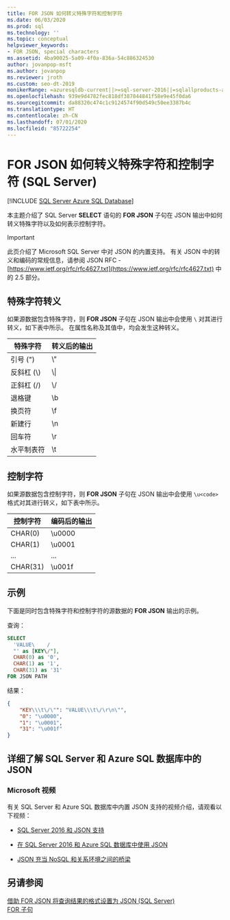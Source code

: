 ```yaml
---
title: FOR JSON 如何转义特殊字符和控制字符
ms.date: 06/03/2020
ms.prod: sql
ms.technology: ''
ms.topic: conceptual
helpviewer_keywords:
- FOR JSON, special characters
ms.assetid: 4ba90025-5a09-4f0a-836a-54c886324530
author: jovanpop-msft
ms.author: jovanpop
ms.reviewer: jroth
ms.custom: seo-dt-2019
monikerRange: =azuresqldb-current||>=sql-server-2016||=sqlallproducts-allversions||>=sql-server-linux-2017||=azuresqldb-mi-current
ms.openlocfilehash: 939e9d4782fec818df387844841f58e9e45f0da6
ms.sourcegitcommit: da88320c474c1c9124574f90d549c50ee3387b4c
ms.translationtype: HT
ms.contentlocale: zh-CN
ms.lasthandoff: 07/01/2020
ms.locfileid: "85722254"
---
```

# <a name="how-for-json-escapes-special-characters-and-control-characters-sql-server"></a>FOR JSON 如何转义特殊字符和控制字符 (SQL Server)

[!INCLUDE [SQL Server Azure SQL Database](../../includes/applies-to-version/sql-asdb.md)]

  本主题介绍了 SQL Server **SELECT** 语句的 **FOR JSON** 子句在 JSON 输出中如何转义特殊字符以及如何表示控制字符。  

> [!IMPORTANT]
> 此页介绍了 Microsoft SQL Server 中对 JSON 的内置支持。 有关 JSON 中的转义和编码的常规信息，请参阅 JSON RFC - [https://www.ietf.org/rfc/rfc4627.txt](https://www.ietf.org/rfc/rfc4627.txt) 中的 2.5 部分。

## <a name="escaping-of-special-characters"></a>特殊字符转义  
如果源数据包含特殊字符，则 **FOR JSON** 子句在 JSON 输出中会使用 `\` 对其进行转义，如下表中所示。 在属性名称及其值中，均会发生这种转义。  
  
|**特殊字符**|**转义后的输出**|  
|---------------------------|--------------------------|  
|引号 (")|\\"|  
|反斜杠 (\\)|\\\\|  
|正斜杠 (/)|\\/|  
|退格键|\b|  
|换页符|\f|  
|新建行|\n|  
|回车符|\r|  
|水平制表符|\t|  
  
## <a name="control-characters"></a>控制字符  
如果源数据包含控制字符，则 **FOR JSON** 子句在 JSON 输出中会使用 `\u<code>` 格式对其进行转义，如下表中所示。  
  
|**控制字符**|**编码后的输出**|  
|---------------------------|--------------------------|  
|CHAR(0)|\u0000|  
|CHAR(1)|\u0001|  
|...|...|  
|CHAR(31)|\u001f|  
  
## <a name="example"></a>示例  
 下面是同时包含特殊字符和控制字符的源数据的 **FOR JSON** 输出的示例。  
  
 查询：  
  
```sql  
SELECT  
  'VALUE\    /  
  "' as [KEY\/"],  
  CHAR(0) as '0',  
  CHAR(1) as '1',  
  CHAR(31) as '31'  
FOR JSON PATH  
```  
  
 结果：  
  
```json  
{
    "KEY\\\t\/\"": "VALUE\\\t\/\r\n\"",
    "0": "\u0000",
    "1": "\u0001",
    "31": "\u001f"
}
```  

## <a name="learn-more-about-json-in-sql-server-and-azure-sql-database"></a>详细了解 SQL Server 和 Azure SQL 数据库中的 JSON  
  
### <a name="microsoft-videos"></a>Microsoft 视频

有关 SQL Server 和 Azure SQL 数据库中内置 JSON 支持的视频介绍，请观看以下视频：

-   [SQL Server 2016 和 JSON 支持](https://channel9.msdn.com/Shows/Data-Exposed/SQL-Server-2016-and-JSON-Support)

-   [在 SQL Server 2016 和 Azure SQL 数据库中使用 JSON](https://channel9.msdn.com/Shows/Data-Exposed/Using-JSON-in-SQL-Server-2016-and-Azure-SQL-Database)

-   [JSON 充当 NoSQL 和关系环境之间的桥梁](https://channel9.msdn.com/events/DataDriven/SQLServer2016/JSON-as-a-bridge-betwen-NoSQL-and-relational-worlds)
  
## <a name="see-also"></a>另请参阅  
 [借助 FOR JSON 将查询结果的格式设置为 JSON (SQL Server)](../../relational-databases/json/format-query-results-as-json-with-for-json-sql-server.md)  
[FOR 子句](../../t-sql/queries/select-for-clause-transact-sql.md)
